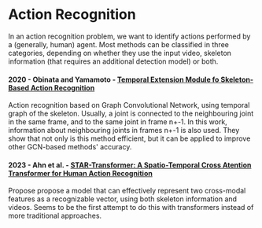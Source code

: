 # Action Recognition

In an action recognition problem, we want to identify actions performed by a (generally, human) agent. Most methods can be classified in three categories, depending on whether they use the input video, skeleton information (that requires an additional detection model) or both.

#### 2020 - Obinata and Yamamoto - [Temporal Extension Module fo Skeleton-Based Action Recognition](https://arxiv.org/abs/2003.08951) 

Action recognition based on Graph Convolutional Network, using temporal graph of the skeleton. 
Usually, a joint is connected to the neighbouring joint in the same frame, and to the same joint in frame n+-1.
In this work, information about neighbouring joints in frames n+-1 is also used. 
They show that not only is this method efficient, but it can be applied to improve other GCN-based methods' accuracy.

#### 2023 - Ahn et al. - [STAR-Transformer: A Spatio-Temporal Cross Atention Transformer for Human Action Recognition](https://arxiv.org/abs/2210.07503)

Propose propose a model that can effectively represent two cross-modal features as a recognizable vector, using both skeleton information and videos.
Seems to be the first attempt to do this with transformers instead of more traditional approaches.
